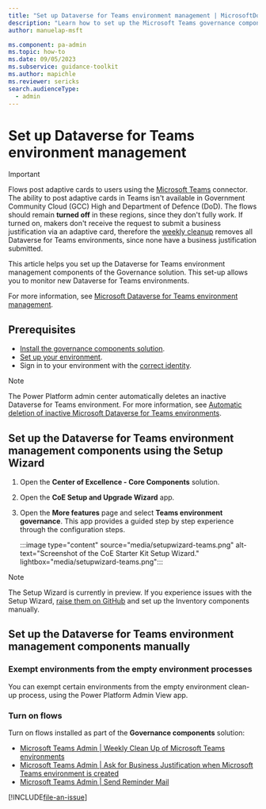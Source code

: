 ```yaml
---
title: "Set up Dataverse for Teams environment management | MicrosoftDocs"
description: "Learn how to set up the Microsoft Teams governance components of the CoE Starter Kit"
author: manuelap-msft

ms.component: pa-admin
ms.topic: how-to
ms.date: 09/05/2023
ms.subservice: guidance-toolkit
ms.author: mapichle
ms.reviewer: sericks
search.audienceType: 
  - admin
---
```


# Set up Dataverse for Teams environment management

> [!IMPORTANT]
> Flows post adaptive cards to users using the [Microsoft Teams](/connectors/teams/) connector. The ability to post adaptive cards in Teams isn't available in Government Community Cloud (GCC) High and Department of Defence (DoD).
> The flows should remain **turned off** in these regions, since they don't fully work. If turned on, makers don't receive the request to submit a business justification via an adaptive card, therefore the [weekly cleanup](teams-governance.md#monitoring-and-weekly-cleanup-process) removes all Dataverse for Teams environments, since none have a business justification submitted.

This article helps you set up the Dataverse for Teams environment management components of the Governance solution. This set-up allows you to monitor new Dataverse for Teams environments.

For more information, see [Microsoft Dataverse for Teams environment management](teams-governance.md).

## Prerequisites

- [Install the governance components solution](before-setup-gov.md).
- [Set up your environment](setup.md#create-your-environments).
- Sign in to your environment with the [correct identity](setup.md#which-identity-should-i-use-to-install-the-coe-starter-kit).

> [!NOTE]
> The Power Platform admin center automatically deletes an inactive Dataverse for Teams environment. For more information, see [Automatic deletion of inactive Microsoft Dataverse for Teams environments](../../admin/inactive-teams-environment.md).

## Set up the Dataverse for Teams environment management components using the Setup Wizard

1. Open the **Center of Excellence - Core Components** solution.
1. Open the **CoE Setup and Upgrade Wizard** app.
1. Open the **More features** page and select **Teams environment governance**. This app provides a guided step by step experience through the configuration steps.

   :::image type="content" source="media/setupwizard-teams.png" alt-text="Screenshot of the CoE Starter Kit Setup Wizard." lightbox="media/setupwizard-teams.png":::

> [!NOTE]
> The Setup Wizard is currently in preview. If you experience issues with the Setup Wizard, [raise them on GitHub](https://aka.ms/coe-starter-kit-issues) and set up the Inventory components manually.

## Set up the Dataverse for Teams environment management components manually

### Exempt environments from the empty environment processes

You can exempt certain environments from the empty environment clean-up process, using the Power Platform Admin View app.  

### Turn on flows

Turn on flows installed as part of the **Governance components** solution:

- [Microsoft Teams Admin | Weekly Clean Up of Microsoft Teams environments](governance-components.md#microsoft-teams-admin--weekly-clean-up-of-microsoft-teams-environments)
- [Microsoft Teams Admin | Ask for Business Justification when Microsoft Teams environment is created](governance-components.md#microsoft-teams-admin--ask-for-business-justification-when-microsoft-teams-environment-is-created)
- [Microsoft Teams Admin | Send Reminder Mail](governance-components.md#microsoft-teams-admin--send-reminder-mail)

[!INCLUDE[file-an-issue](../../includes/file-an-issue.md)]
